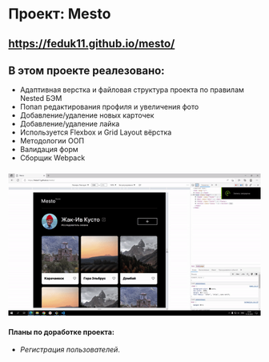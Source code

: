 # **Проект: Mesto**
https://feduk11.github.io/mesto/
------
## В этом проекте реалезовано:
* Адаптивная верстка и файловая структура проекта по правилам Nested БЭМ 
* Попап редактирования профиля и увеличения фото
* Добавление/удаление новых карточек
* Добавление/удаление лайка
* Используется Flexbox и Grid Layout вёрстка
* Методологии ООП
* Валидация форм
* Сборщик Webpack
### ![Адаптив](https://github.com/Feduk11/mesto/blob/main/images/gif-mesto.gif)
#### Планы по доработке проекта:
* *Регистрация пользователей*.
